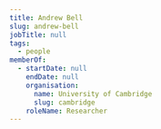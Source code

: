 ```yaml
---
title: Andrew Bell
slug: andrew-bell
jobTitle: null
tags:
  - people
memberOf:
  - startDate: null
    endDate: null
    organisation:
      name: University of Cambridge
      slug: cambridge
    roleName: Researcher
---
```

